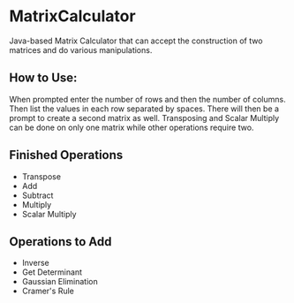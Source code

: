 # MatrixCalculator
Java-based Matrix Calculator that can accept the construction of two matrices and do various manipulations. 

## How to Use:
When prompted enter the number of rows and then the number of columns. Then list the values in each row separated by spaces.
There will then be a prompt to create a second matrix as well.
Transposing and Scalar Multiply can be done on only one matrix while other operations require two.


## Finished Operations
- Transpose
- Add
- Subtract
- Multiply
- Scalar Multiply

## Operations to Add
- Inverse
- Get Determinant
- Gaussian Elimination
- Cramer's Rule
